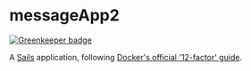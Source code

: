 # messageApp2

[![Greenkeeper badge](https://badges.greenkeeper.io/jo12bar/docker-12-factor-lab.svg)](https://greenkeeper.io/)

A [Sails](http://sailsjs.org) application, following [Docker's official '12-factor' guide](https://github.com/docker/labs/tree/master/12factor).
